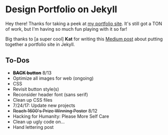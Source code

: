 # Design Portfolio on Jekyll

Hey there! Thanks for taking a peek at [my portfolio site](https://kmbrlygl.github.io/). It's still got a TON of work, but I'm having so much fun playing with it so far!

Big thanks to [a super cool] **Kat** for writing this [Medium post](https://medium.com/@katfukui/the-design-portfolio-workflow-a94030d0b39e#.s4t4e7btd) about putting together a portfolio site in Jekyll.

## To-Dos

- ~~**BACK button**~~ 8/13
- Optimize all images for web (ongoing)
- CSS
 - Revisit button style(s)
 - Reconsider header font (sans serif)
 - Clean up CSS files
- 7/24/17: Update new projects
 - ~~Reach 1600's Prize Winning Poster~~ 8/12
 - Hacking for Humanity: Please More Self Care
- Clean up ugly code on...
 - Hand lettering post